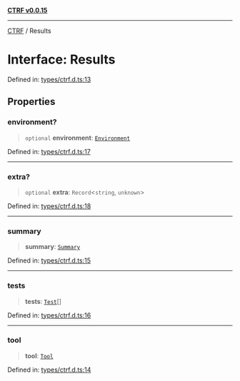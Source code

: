 [**CTRF v0.0.15**](../README.md)

***

[CTRF](../README.md) / Results

# Interface: Results

Defined in: [types/ctrf.d.ts:13](https://github.com/ctrf-io/ctrf-core-js/blob/main/types/ctrf.d.ts#L13)

## Properties

### environment?

> `optional` **environment**: [`Environment`](Environment.md)

Defined in: [types/ctrf.d.ts:17](https://github.com/ctrf-io/ctrf-core-js/blob/main/types/ctrf.d.ts#L17)

***

### extra?

> `optional` **extra**: `Record`\<`string`, `unknown`\>

Defined in: [types/ctrf.d.ts:18](https://github.com/ctrf-io/ctrf-core-js/blob/main/types/ctrf.d.ts#L18)

***

### summary

> **summary**: [`Summary`](Summary.md)

Defined in: [types/ctrf.d.ts:15](https://github.com/ctrf-io/ctrf-core-js/blob/main/types/ctrf.d.ts#L15)

***

### tests

> **tests**: [`Test`](Test.md)[]

Defined in: [types/ctrf.d.ts:16](https://github.com/ctrf-io/ctrf-core-js/blob/main/types/ctrf.d.ts#L16)

***

### tool

> **tool**: [`Tool`](Tool.md)

Defined in: [types/ctrf.d.ts:14](https://github.com/ctrf-io/ctrf-core-js/blob/main/types/ctrf.d.ts#L14)
